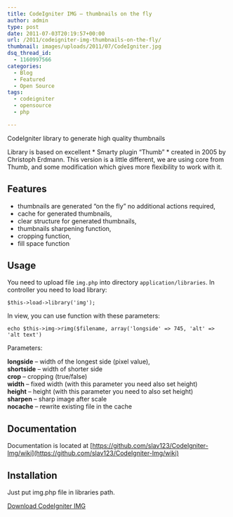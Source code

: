 ```yaml
---
title: CodeIgniter IMG – thumbnails on the fly
author: admin
type: post
date: 2011-07-03T20:19:57+00:00
url: /2011/codeigniter-img-thumbnails-on-the-fly/
thumbnail: images/uploads/2011/07/CodeIgniter.jpg
dsq_thread_id:
  - 1160997566
categories:
  - Blog
  - Featured
  - Open Source
tags:
  - codeigniter
  - opensource
  - php

---
```

CodeIgniter library to generate high quality thumbnails

Library is based on excellent \* Smarty plugin &#8220;Thumb&#8221; \* created in 2005 by Christoph Erdmann. This version is a little different, we are using core from Thumb, and some modification which gives more flexibility to work with it.

## Features

  * thumbnails are generated &#8220;on the fly&#8221; no additional actions required,
  * cache for generated thumbnails,
  * clear structure for generated thumbnails,
  * thumbnails sharpening function,
  * cropping function,
  * fill space function

## Usage

You need to upload file `img.php` into directory `application/libraries`. In controller you need to load library:

`$this->load->library('img');`

In view, you can use function with these parameters:

`echo $this->img->rimg($filename, array('longside' => 745, 'alt' => 'alt text')`

Parameters:

**longside** – width of the longest side (pixel value),  
**shortside** – width of shorter side  
**crop** – cropping (true/false)  
**width** – fixed width (with this parameter you need also set height)  
**height** – height (with this parameter you need to also set height)  
**sharpen** – sharp image after scale  
**nocache** – rewrite existing file in the cache

## Documentation

Documentation is located at [https://github.com/slav123/CodeIgniter-Img/wiki](https://github.com/slav123/CodeIgniter-Img/wiki)

## Installation

Just put img.php file in libraries path.

[Download CodeIgniter IMG][1]

 [1]: https://github.com/slav123/CodeIgniter-Img